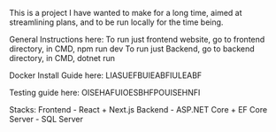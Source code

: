 This is a project I have wanted to make for a long time, aimed at streamlining plans, and to be run locally for the time being.

General Instructions here:
To run just frontend website, go to frontend directory, in CMD, npm run dev
To run just Backend, go to backend directory, in CMD, dotnet run

Docker Install Guide here:
LIASUEFBUIEABFIULEABF

Testing guide here:
OISEHAFUIOESBHFPOUISEHNFI

Stacks:
Frontend - React + Next.js
Backend - ASP.NET Core + EF Core 
Server - SQL Server